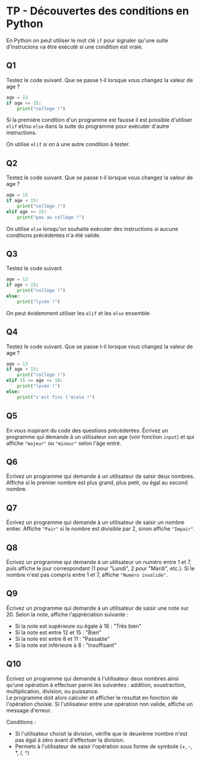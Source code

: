 # TP - Découvertes des conditions en Python  

En Python on peut utiliser le mot clé `if` pour signaler qu'une suite d'instrucions va être exécuté si une condition est vraie.  


## Q1  
Testez le code suivant. Que se passe t-il lorsque vous changez la valeur de age ? 
 
```Python 
age = 13
if age <= 15:
    print("college !")
```


Si la première condition d'un programme est fausse il est possible d'utiliser `elif` et/ou `else` dans la suite du programme pour exécuter d'autre instructions.  

On utilise `elif` si on à une autre condition à tester.

## Q2 
Testez le code suivant. Que se passe t-il lorsque vous changez la valeur de age ? 
 
```Python 
age = 13
if age < 15:
    print("collège !")
elif age >= 15:
    print("pas au collège !")
```

On utilise `else` lorsqu'on souhaite exécuter des instructions si aucune conditions précédentes n'a été valide.

## Q3
Testez le code suivant. 
 
```Python 
age = 13
if age < 15:
    print("collège !")
else:
    print("lycée !")
```

On peut évidemment utiliser les `elif` et les `else` ensemble.   


## Q4  
Testez le code suivant.  Que se passe t-il lorsque vous changez la valeur de age ? 
 
```Python 
age = 13
if age < 15:
    print("collège !")
elif 15 <= age <= 18:
    print("lycée !")
else:
    print("c'est fini l'école !")
```

## Q5 
En vous inspirant du code des questions précédentes. 
Écrivez un programme qui demande à un utilisateur son age (voir fonction `input`) et qui affiche `"majeur"` ou `"mineur"` selon l'âge entré.  


## Q6
Écrivez un programme qui demande à un utilisateur de saisir deux nombres. Affiche si le premier nombre est plus grand, plus petit, ou égal au second nombre.

## Q7
Écrivez un programme qui demande à un utilisateur de saisir un nombre entier. Affiche `"Pair"` si le nombre est divisible par 2, sinon affiche `"Impair"`.

## Q8  
Écrivez un programme qui demande à un utilisateur un numéro entre 1 et 7, puis affiche le jour correspondant (1 pour "Lundi", 2 pour "Mardi", etc.). Si le nombre n'est pas compris entre 1 et 7, affiche `"Numéro invalide"`.  

## Q9  
Écrivez un programme qui demande à un utilisateur de saisir une note sur 20. Selon la note, affiche l'appréciation suivante :
- Si la note est supérieure ou égale à 16 : "Très bien"
- Si la note est entre 12 et 15 : "Bien"
- Si la note est entre 8 et 11 : "Passable"
- Si la note est inférieure à 8 : "Insuffisant"


## Q10
Écrivez un programme qui demande à l'utilisateur deux nombres ainsi qu'une opération à effectuer parmi les suivantes : addition, soustraction, multiplication, division, ou puissance.   
Le programme doit alors calculer et afficher le résultat en fonction de l'opération choisie. Si l'utilisateur entre une opération non valide, affiche un message d'erreur.

Conditions :  
- Si l'utilisateur choisit la division, vérifie que le deuxième nombre n'est pas égal à zéro avant d'effectuer la division.
- Permets à l'utilisateur de saisir l'opération sous forme de symbole (+, -, *, /, ^)